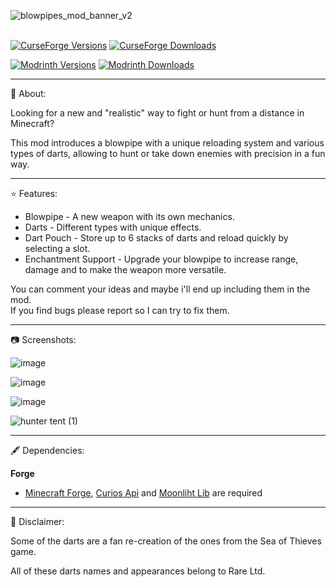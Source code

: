 
![blowpipes_mod_banner_v2](https://github.com/user-attachments/assets/ebd13295-9dd3-4501-9377-106058e14b72)<br><br>

[![CurseForge Versions](https://cf.way2muchnoise.eu/versions/1209549.svg)](https://www.curseforge.com/minecraft/mc-mods/thedragons-blowpipes)
[![CurseForge Downloads](https://cf.way2muchnoise.eu/short_1209549_downloads.svg)](https://www.curseforge.com/minecraft/mc-mods/thedragons-blowpipes)  

[![Modrinth Versions](https://img.shields.io/modrinth/game-versions/9nM4QfnH?label=Avaliable%20for)](https://modrinth.com/mod/thedragons-blowpipes) 
[![Modrinth Downloads](https://img.shields.io/modrinth/dt/9nM4QfnH)](https://modrinth.com/mod/thedragons-blowpipes)





---

📖 About:


Looking for a new and "realistic" way to fight or hunt from a distance in Minecraft? 

This mod introduces a blowpipe with a unique reloading system and various types of darts, allowing to hunt or take down enemies with precision in a fun way.

---

⭐ Features:


- Blowpipe - A new weapon with its own mechanics.
- Darts - Different types with unique effects.
- Dart Pouch - Store up to 6 stacks of darts and reload quickly by selecting a slot.
- Enchantment Support - Upgrade your blowpipe to increase range, damage and to make the weapon more versatile.

 You can comment your ideas and maybe i'll end up including them in the mod.     
 If you find bugs please report so I can try to fix them.

---

📷 Screenshots:

![image](https://github.com/user-attachments/assets/c92d2b2c-a47a-4e23-98ec-ef8142884d3d)

![image](https://github.com/user-attachments/assets/d2dcb388-f027-411e-98d3-7cebb39ffbdd)

![image](https://github.com/user-attachments/assets/52bba24f-8772-41fa-ba08-6b9cdcb51e0e)

![hunter tent (1)](https://github.com/user-attachments/assets/bb75f3af-306f-4545-bdd2-6de64266c82d)


---

🖋 Dependencies:

**Forge**

- [Minecraft Forge](https://files.minecraftforge.net/net/minecraftforge/forge/), [Curios Api](https://modrinth.com/mod/curios) and [Moonliht Lib](https://modrinth.com/mod/moonlight) are required

---

🔶 Disclaimer:

 

Some of the darts are a fan re-creation of the ones from the Sea of Thieves game.

All of these darts names and appearances belong to Rare Ltd.
